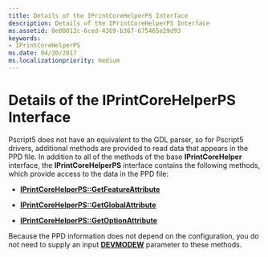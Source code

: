 ```yaml
---
title: Details of the IPrintCoreHelperPS Interface
description: Details of the IPrintCoreHelperPS Interface
ms.assetid: 0e00012c-6ced-4369-b367-675465e29d93
keywords:
- IPrintCoreHelperPS
ms.date: 04/20/2017
ms.localizationpriority: medium
---
```


# Details of the IPrintCoreHelperPS Interface


Pscript5 does not have an equivalent to the GDL parser, so for Pscript5 drivers, additional methods are provided to read data that appears in the PPD file. In addition to all of the methods of the base **IPrintCoreHelper** interface, the **IPrintCoreHelperPS** interface contains the following methods, which provide access to the data in the PPD file:

-   [**IPrintCoreHelperPS::GetFeatureAttribute**](https://docs.microsoft.com/windows-hardware/drivers/ddi/prcomoem/nf-prcomoem-iprintcorehelperps-getfeatureattribute)

-   [**IPrintCoreHelperPS::GetGlobalAttribute**](https://docs.microsoft.com/windows-hardware/drivers/ddi/prcomoem/nf-prcomoem-iprintcorehelperps-getglobalattribute)

-   [**IPrintCoreHelperPS::GetOptionAttribute**](https://docs.microsoft.com/windows-hardware/drivers/ddi/prcomoem/nf-prcomoem-iprintcorehelperps-getoptionattribute)

Because the PPD information does not depend on the configuration, you do not need to supply an input [**DEVMODEW**](https://docs.microsoft.com/windows/win32/api/wingdi/ns-wingdi-devmodew) parameter to these methods.

 

 




